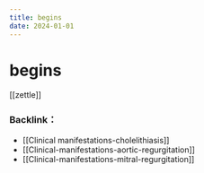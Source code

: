 ```yaml
---
title: begins
date: 2024-01-01
---
```

# begins

[[zettle]]

### Backlink：

- [[Clinical manifestations-cholelithiasis]]
- [[Clinical-manifestations-aortic-regurgitation]]
- [[Clinical-manifestations-mitral-regurgitation]]
